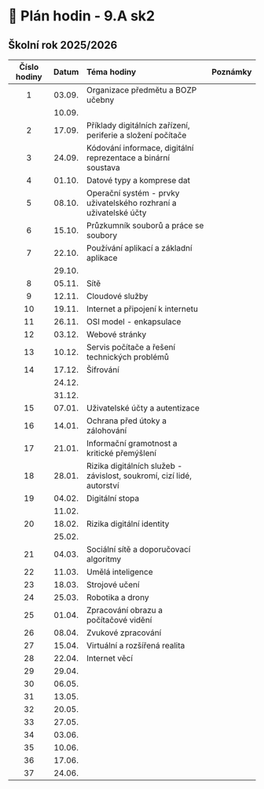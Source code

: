 # 📅 Plán hodin - 9.A sk2

## Školní rok 2025/2026

| Číslo hodiny | Datum  | Téma hodiny                                                           | Poznámky |
| :----------: | :----: | :-------------------------------------------------------------------- | :------- |
|      1       | 03.09. | Organizace předmětu a BOZP učebny                                     |          |
|              | 10.09. |                                                                       |          |
|      2       | 17.09. | Příklady digitálních zařízení, periferie a složení počítače           |          |
|      3       | 24.09. | Kódování informace, digitální reprezentace a binární soustava         |          |
|      4       | 01.10. | Datové typy a komprese dat                                            |          |
|      5       | 08.10. | Operační systém - prvky uživatelského rozhraní a uživatelské účty     |          |
|      6       | 15.10. | Průzkumník souborů a práce se soubory                                 |          |
|      7       | 22.10. | Používání aplikací a základní aplikace                                |          |
|              | 29.10. |                                                                       |          |
|      8       | 05.11. | Sítě                                                                  |          |
|      9       | 12.11. | Cloudové služby                                                       |          |
|      10      | 19.11. | Internet a připojení k internetu                                      |          |
|      11      | 26.11. | OSI model - enkapsulace                                               |          |
|      12      | 03.12. | Webové stránky                                                        |          |
|      13      | 10.12. | Servis počítače a řešení technických problémů                         |          |
|      14      | 17.12. | Šifrování                                                             |          |
|              | 24.12. |                                                                       |          |
|              | 31.12. |                                                                       |          |
|      15      | 07.01. | Uživatelské účty a autentizace                                        |          |
|      16      | 14.01. | Ochrana před útoky a zálohování                                       |          |
|      17      | 21.01. | Informační gramotnost a kritické přemýšlení                           |          |
|      18      | 28.01. | Rizika digitálních služeb - závislost, soukromí, cizí lidé, autorství |          |
|      19      | 04.02. | Digitální stopa                                                       |          |
|              | 11.02. |                                                                       |          |
|      20      | 18.02. | Rizika digitální identity                                             |          |
|              | 25.02. |                                                                       |          |
|      21      | 04.03. | Sociální sítě a doporučovací algoritmy                                |          |
|      22      | 11.03. | Umělá inteligence                                                     |          |
|      23      | 18.03. | Strojové učení                                                        |          |
|      24      | 25.03. | Robotika a drony                                                      |          |
|      25      | 01.04. | Zpracování obrazu a počítačové vidění                                 |          |
|      26      | 08.04. | Zvukové zpracování                                                    |          |
|      27      | 15.04. | Virtuální a rozšířená realita                                         |          |
|      28      | 22.04. | Internet věcí                                                         |          |
|      29      | 29.04. |                                                                       |          |
|      30      | 06.05. |                                                                       |          |
|      31      | 13.05. |                                                                       |          |
|      32      | 20.05. |                                                                       |          |
|      33      | 27.05. |                                                                       |          |
|      34      | 03.06. |                                                                       |          |
|      35      | 10.06. |                                                                       |          |
|      36      | 17.06. |                                                                       |          |
|      37      | 24.06. |                                                                       |          |
